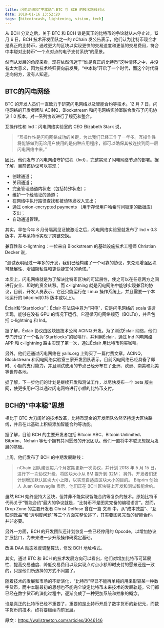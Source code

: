 ```yaml
---
title: 闪电网络和“中本聪”:BTC 与 BCH 的技术路线对比
date: 2018-01-16 13:52:20
tags: [bitcoincash, lightening, vision, tech]
---
```


从 BCH 分叉之后，关于 BTC 和 BCH 谁是真正的比特币的争论就从未停止过。12 月 6 日，BCH 技术开发团队之一的 nChain 发公告表示，他们认为比特币现金才是真正的比特币，通过更大的区块以实现更快的交易速度和更低的交易费用，符合中本聪对比特币“一个点对点的电子支付系统”的愿景。

然而从发展的角度来看，现在依然沉迷于“谁是真正的比特币”这种情怀之中，并没有太大意义，因为技术终归要向前发展，“中本聪”开启了一个时代，而这个时代将走向何方，没有人知道。

<!--more-->

## BTC的闪电网络

BTC 的开发人员们一直致力于研究闪电网络以及智能合约等技术。12 月 7 日，闪电网络的开发者团队 ACINQ，Blockstream 和闪电网络实验室联合发布了闪电协议 1.0 版本，对一系列协议进行了规范和整合。

互操作性和 lnd：闪电网络实验室的 CEO Elizabeth Stark 说，

> “互操作性是闪电网络成功的关键，为此我们已经工作了一年多。互操作性将能够做到无论用户使用的是何种应用程序，都可以确保其被连接到同一层闪电网络中来。”

因此，他们发布了闪电网络守护进程（lnd），完整实现了闪电网络节点的部署。据了解，目前该协议可以实现：

* 创建通道；
* 关闭通道；
* 完全管理通道内状态（包括特殊状态）；
* 维护一个经验证的通道；
* 在网络中执行路径查找和被动转发收入支出；
* 通过 onion-encrypted payments （用于存储用户哈希时间锁定的数据库）支出；
* 自动通道管理。

其实，早在今年 8 月份隔离见证被激活之后，闪电网络实验室就发布了 lnd v 0.3 版本，并与莱特币实现了跨链交换。

兼容性和 c-lightning：一位来自 Blockstream 的基础设施技术工程师 Christian Decker 说，

“测试表明经过一年多的开发，我们已经构建了一个可靠的协议，来兑现增强区块可延展性、增加隐私性和更快捷支付的承诺。”

本质上，闪电网络就是为了解决比特币区块的可延展性，使之可以在任意两方之间进行安全、即时的资金转移。而 c-lightning 就是闪电网络中能够实现兼容的协议，目前，开发人员表示，它还只能运行在 Linux 操作系统上，并且需要一个本地运行的 bitcoind(0.15 版本或以上)。

Éclair和“Starblocks”：Éclair 在法语中意为“闪电”，它是闪电网络的 scala 语言实现，能够在没有 GPU 的情况下运行。它遵循闪电网络规范（BOLTs），并且包括 c-lightning 和 lnd。

据了解，Éclair 协议由区块链技术公司 ACINQ 开发。为了测试Éclair 网络，他们专门开设了一个名为“Starblocks”的咖啡厅，并利用Éclair，通过 lnd 闪电网络 APP 和 c-lightning 路由实现了第一次，通过Éclair 用比特币购买咖啡。

另外，他们还通过闪电网络在 yalls.org 上购买了一篇付费文章。ACINQ，Blockstream 和闪电网络实验室三家开发团队表示，目前闪电网络已经具备了即时、小额的支付能力，并且测试使用的节点已经分布在了亚洲、欧洲、南美和北美等世界各地。

据了解，下一步他们的计划是继续开发和测试工作，以尽快发布一个 beta 版主网，使更多用户可以通过闪电网络进行小额的比特币支付。

## BCH的“中本聪”思想

相比于 BTC 大刀阔斧的技术改革，比特币现金的开发团队依然坚持走大区块路线，并且在此基础上积极添加智能合约等功能。

据了解，目前 BCH 的主要开发者包括 Bitcoin ABC、Bitcoin Unlimited、Bitprim、Nchain 等七个拥有共同愿景的开发团队。他们一直将中本聪思想视为发展的基础。

上周，他们发布了 BCH 的中期发展路线：

> nChain 团队建议每六个月定期更新一次协议，并计划 2018 年 5 月 15 日，进行下一次协议升级，将区块大小从 8M 提升到 32M；
另外，开发者们还计划增加默认区块大小上限，以实现自适应区块大小的目的。
Bitprim 创始人 Juan Garavaglia 表示，他们正在 BCH 区块链上开发和测试智能合约。

虽然 BCH 始终坚持大区块，但并非不能实现智能合约等复杂的技术。原始比特币代码关于“智能合约”最大的争议就是，“比特币不是图灵完备的编程语言”。然而，Drop Zone 的主要开发者 Christ DeRose 曾在一篇 文章 中，从“成本效益”、“互联网效益”和“透明度问题”等三个方面完整论述了，其实要图灵完备的智能合约，并非必要。

另外一方面，BCH 的开发团队还计划恢复一些已经停用的 Opcode，以增加协议扩展接口，为未来进一步升级操作码奠定基础。

改进 DAA 动态难度调整算法，修改 BCH 地址格式。

其实，通过 BTC 和 BCH 的技术发展方向可以看出，他们对增加比特币可延展性、提高交易速度、降低交易费用以及实现点对点小额即时支付的愿景还是一致的，只是他们所选择的方式不同罢了。

随着技术的发展和市场的不断演化，“比特币”早已不能再单纯的用来形容某一种数字货币，而中本聪最初的思想也不能完全设定比特币未来技术的发展轨迹。它们都已经在数字货币的演化过程中，逐渐变成了一种更加系统和抽象的概念。

谁是真正的比特币已经不重要了，重要的是比特币开启了数字货币的新纪元，而数字货币的技术，终将要继续向前发展。

原文：https://wallstreetcn.com/articles/3046146
